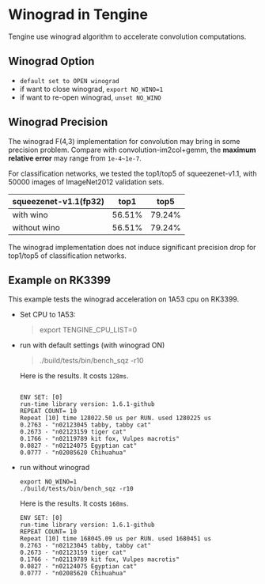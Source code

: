 Winograd in Tengine
====================
Tengine use winograd algorithm to accelerate convolution computations.


## Winograd Option
* `default set to OPEN winograd`
* if want to close winograd, `export NO_WINO=1`
* if want to re-open winograd, `unset NO_WINO`
 
## Winograd Precision
The winograd F(4,3) implementation for convolution may bring in some precision problem. Compare with convolution-im2col+gemm, the **maximum relative error**  may range from `1e-4~1e-7`.

For classification networks, we tested the top1/top5 of squeezenet-v1.1, with 50000 images of ImageNet2012 validation sets.

|squeezenet-v1.1(fp32)   | top1| top5 |
| ---------- | ---|---|
| with wino | 56.51%|79.24%  |
| without wino| 56.51% |79.24%  |

The winograd implementation does not induce significant precision drop for top1/top5 of classification networks.

## Example on RK3399
This example tests the winograd acceleration on 1A53 cpu on RK3399. 


* Set CPU to 1A53:
    > export TENGINE_CPU_LIST=0
* run with default settings (with winograd ON)
    > ./build/tests/bin/bench_sqz -r10

    Here is the results. It costs `128ms`.
    ```
    
    ENV SET: [0]
    run-time library version: 1.6.1-github
    REPEAT COUNT= 10
    Repeat [10] time 128022.50 us per RUN. used 1280225 us
    0.2763 - "n02123045 tabby, tabby cat"
    0.2673 - "n02123159 tiger cat"
    0.1766 - "n02119789 kit fox, Vulpes macrotis"
    0.0827 - "n02124075 Egyptian cat"
    0.0777 - "n02085620 Chihuahua"
    ```


* run without winograd 
    ```
    export NO_WINO=1
    ./build/tests/bin/bench_sqz -r10
    ```
    Here is the results. It costs `168ms`.
    ```
    ENV SET: [0]
    run-time library version: 1.6.1-github
    REPEAT COUNT= 10
    Repeat [10] time 168045.09 us per RUN. used 1680451 us
    0.2763 - "n02123045 tabby, tabby cat"
    0.2673 - "n02123159 tiger cat"
    0.1766 - "n02119789 kit fox, Vulpes macrotis"
    0.0827 - "n02124075 Egyptian cat"
    0.0777 - "n02085620 Chihuahua"
    ```
